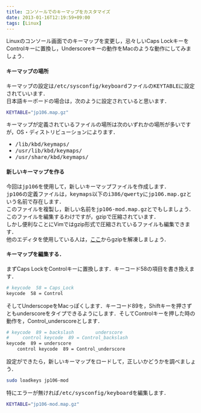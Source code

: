 ```yaml
---
title: コンソールでのキーマップをカスタマイズ
date: 2013-01-16T12:19:59+09:00
tags: [Linux]
---
```


Linuxのコンソール画面でのキーマップを変更し，忌々しいCaps LockキーをControlキーに置換し，Underscoreキーの動作をMacのような動作にしてみましょう．

#### キーマップの場所

キーマップの設定は<span style="font-family:monospace">/etc/sysconfig/keyboard</span>ファイルの<span style="font-family:monospace">KEYTABLE</span>に設定されていいます．  
日本語キーボードの場合は，次のように設定されていると思います．

```sh
KEYTABLE="jp106.map.gz"
```

キーマップが定義されているファイルの場所は次のいずれかの場所が多いですが，OS・ディストリビューションによります．

- <span style="font-family:monospace">/lib/kbd/keymaps/</span>
- <span style="font-family:monospace">/usr/lib/kbd/keymaps/</span>
- <span style="font-family:monospace">/usr/share/kbd/keymaps/</span>

#### 新しいキーマップを作る

今回は<span style="font-family:monospace">jp106</span>を使用して，新しいキーマップファイルを作成します．  
<span style="font-family:monospace">jp106</span>の定義ファイルは，<span style="font-family:monospace">keymaps</span>以下の<span style="font-family:monospace">i386/qwerty</span>に<span style="font-family:monospace">jp106.map.gz</span>という名前で存在します．  
このファイルを複製し，新しい名前を<span style="font-family:monospace">jp106-mod.map.gz</span>とでもしましょう．  
このファイルを編集するわけですが，gzipで圧縮されています．  
しかし便利なことにVimではgzip形式で圧縮されているファイルも編集できます．  
他のエディタを使用している人は，[ここ](https://www.google.co.jp/search?q=gzip+使い方)からgzipを解凍しましょう．



#### キーマップを編集する．

まずCaps LockをControlキーに置換します．キーコード58の項目を書き換えます．

```sh
# keycode  58 = Caps_Lock
keycode  58 = Control
```

そしてUnderscopeをMacっぽくします．キーコード89を，Shiftキーを押さずともunderscoreをタイプできるようにします．そしてControlキーを押した時の動作を，Control\_underscoreとします．

```sh
# keycode  89 = backslash        underscore
#     control keycode  89 = Control_backslash
keycode  89 = underscore
    control keycode  89 = Control_underscore
```

設定ができたら，新しいキーマップをロードして，正しいかどうかを調べましょう．

```sh
sudo loadkeys jp106-mod
```

特にエラーが無ければ<span style="font-family:monospace">/etc/sysconfig/keyboard</span>を編集します．

```sh
KEYTABLE="jp106-mod.map.gz"
```


